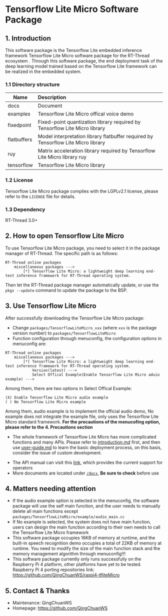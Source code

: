 # Tensorflow Lite Micro Software Package

## 1. Introduction

This software package is the Tensorflow Lite embedded inference framework Tensorflow Lite Micro software package for the RT-Thread ecosystem . Through this software package, the end deployment task of the deep learning model trained based on the Tensorflow Lite framework can be realized in the embedded system.

### 1.1 Directory structure
| Name        | Description                                              |
| ----------- | :------------------------------------------------ |
| docs        | Document                                          |
| examples    | Tensorflow Lite Micro offical voice demo |
| fixedpoint  | Fixed-point quantization library required by Tensorflow Lite Micro library           |
| flatbuffers | Model interpretation library flatbuffer required by Tensorflow Lite Micro library |
| ruy         | Matrix acceleration library required by Tensorflow Lite Micro library ruy        |
| tensorflow  | Tensorflow Lite Micro library                       |


### 1.2 License

Tensorflow Lite Micro package complies with the LGPLv2.1 license, please refer to the `LICENSE` file for details.

### 1.3 Dependency

RT-Thread 3.0+

## 2. How to open Tensorflow Lite Micro

To use Tensorflow Lite Micro package, you need to select it in the package manager of RT-Thread. The specific path is as follows:

```
RT-Thread online packages
    miscellaneous packages --->
        [*] Tensorflow Lite Micro: a lightweight deep learning end-test inference framework for RT-Thread operating system.
```

Then let the RT-Thread package manager automatically update, or use the `pkgs --update` command to update the package to the BSP.

## 3. Use Tensorflow Lite Micro

After successfully downloading the Tensorflow Lite Micro package:

- Change `packages/TensorflowLiteMicro_xxx` (where `xxx` is the package version number) to `packages/TensorflowLiteMicro`
- Function configuration through menuconfig, the configuration options in menuconfig are:

```
RT-Thread online packages
    miscellaneous packages --->
        [*] Tensorflow Lite Micro: a lightweight deep learning end-test inference framework for RT-Thread operating system.
            Version(latest) --->
            Select Offical Example(Enable Tensorflow Lite Micro aduio example) --->
```

Among them, there are two options in Select Offical Example:

```
(X) Enable Tensorflow Lite Micro audio example
( ) No Tensorflow Lite Micro example
```

Among them, audio example is to implement the official audio demo, No example does not integrate the example file, only uses the Tensorflow Lite Micro standard framework. **For the precautions of the menucofing option, please refer to the 4. Precautions section**

- The whole framework of Tensorflow Lite Micro has more complicated functions and many APIs. Please refer to [introduction.md](introduction.md) first, and then use [user-guide.md](user-guide.md) to learn the basic deployment process, on this basis, consider the issue of custom development.

* The API manual can visit this [link](docs/api.md), which provides the current support for operators
* More documents are located under [`/docs`](/docs), **Be sure to check** before use

## 4. Matters needing attention

- If the audio example option is selected in the menuconfig, the software package will use the self main function, and the user needs to manually delete all main functions except `packages/TensorflowLiteMicro/example/audio_main.cc`
- If No example is selected, the system does not have main function, users can design the main function according to their own needs to call the Tensorflow Lite Micro framework
- This software package occupies 16KB of memory at runtime, and the built-in speech recognition demo occupies a total of 22KB of memory at runtime. You need to modify the size of the main function stack and the memory management algorithm through menuconfig!!!
- This software package currently only runs successfully on the Raspberry Pi 4 platform, other platforms have yet to be tested. Raspberry Pi 4 porting  repositories link: https://github.com/QingChuanWS/raspi4-tfliteMicro

## 5. Contact & Thanks

* Maintenance: QingChuanWS
* Homepage: https://github.com/QingChuanWS
